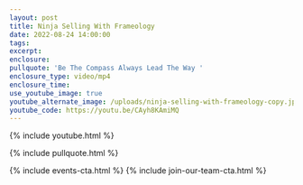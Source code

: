 ```yaml
---
layout: post
title: Ninja Selling With Frameology
date: 2022-08-24 14:00:00
tags:
excerpt:
enclosure:
pullquote: 'Be The Compass Always Lead The Way '
enclosure_type: video/mp4
enclosure_time:
use_youtube_image: true
youtube_alternate_image: /uploads/ninja-selling-with-frameology-copy.jpg
youtube_code: https://youtu.be/CAyh8KAmiMQ
---
```

{% include youtube.html %}

{% include pullquote.html %}

{% include events-cta.html %} {% include join-our-team-cta.html %}